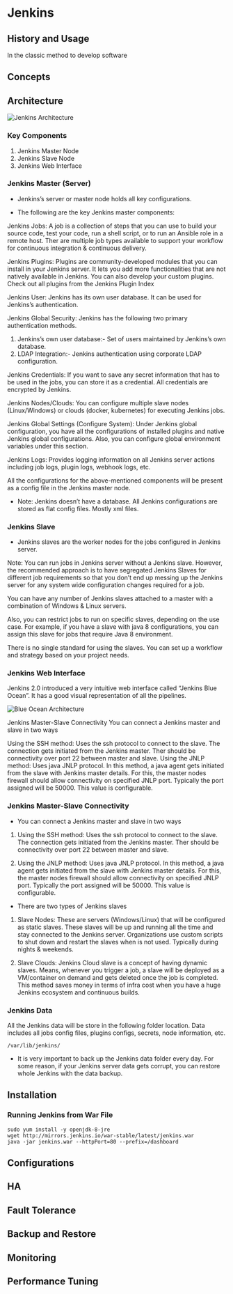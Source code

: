 
# Jenkins

## History and Usage
<p>In the classic method to develop software </p>

## Concepts

## Architecture


![Jenkins Architecture](https://devopscube.com/wp-content/uploads/2020/03/jenkins-architecture-1024x657.png)

### Key Components
1. Jenkins Master Node
2. Jenkins Slave Node
3. Jenkins Web Interface

### Jenkins Master (Server)

* Jenkins’s server or master node holds all key configurations.

* The following are the key Jenkins master components:

<p> Jenkins Jobs: A job is a collection of steps that you can use to build your source code, test your code, run a shell script, or to run an Ansible role in a remote host. Ther are multiple job types available to support your workflow for continuous integration & continuous delivery. </p>

<p>Jenkins Plugins: Plugins are community-developed modules that you can install in your Jenkins server. It lets you add more functionalities that are not natively available in Jenkins. You can also develop your custom plugins. Check out all plugins from the Jenkins Plugin Index </p>

<p>Jenkins User: Jenkins has its own user database. It can be used for Jenkins’s authentication.</p>

<p>Jenkins Global Security: Jenkins has the following two primary authentication methods.</p>

1. Jenkins’s own user database:- Set of users maintained by Jenkins’s own database.
2. LDAP Integration:- Jenkins authentication using corporate LDAP configuration. 

<p>Jenkins Credentials: If you want to save any secret information that has to be used in the jobs, you can store it as a credential. All credentials are encrypted by Jenkins.</p>

<p>Jenkins Nodes/Clouds: You can configure multiple slave nodes (Linux/Windows) or clouds (docker, kubernetes) for executing Jenkins jobs.</p>

<p>Jenkins Global Settings (Configure System): Under Jenkins global configuration, you have all the configurations of installed plugins and native Jenkins global configurations. Also, you can configure global environment variables under this section.</p>

<p>Jenkins Logs: Provides logging information on all Jenkins server actions including job logs, plugin logs, webhook logs, etc.</p>

<p>All the configurations for the above-mentioned components will be present as a config file in the Jenkins master node.</p>

* Note: Jenkins doesn’t have a database. All Jenkins configurations are stored as flat config files. Mostly xml files.

### Jenkins Slave

* Jenkins slaves are the worker nodes for the jobs configured in Jenkins server.

<p>Note: You can run jobs in Jenkins server without a Jenkins slave. However, the recommended approach is to have segregated Jenkins Slaves for different job requirements so that you don’t end up messing up the Jenkins server for any system wide configuration changes required for a job.</p>

<p>You can have any number of Jenkins slaves attached to a master with a combination of Windows & Linux servers.</p>

<p>Also, you can restrict jobs to run on specific slaves, depending on the use case. For example, if you have a slave with java 8 configurations, you can assign this slave for jobs that require Java 8 environment.</p>

<p>There is no single standard for using the slaves. You can set up a workflow and strategy based on your project needs.</p>

### Jenkins Web Interface

<p>Jenkins 2.0 introduced a very intuitive web interface called “Jenkins Blue Ocean”. It has a good visual representation of all the pipelines.</p>

![Blue Ocean Architecture](https://devopscube.com/wp-content/uploads/2020/03/jenkins-blue-ocean.png)

Jenkins Master-Slave Connectivity
You can connect a Jenkins master and slave in two ways

Using the SSH method: Uses the ssh protocol to connect to the slave. The connection gets initiated from the Jenkins master. Ther should be connectivity over port 22 between master and slave.
Using the JNLP method: Uses java JNLP protocol. In this method, a java agent gets initiated from the slave with Jenkins master details. For this, the master nodes firewall should allow connectivity on specified JNLP port. Typically the port assigned will be 50000. This value is configurable.

### Jenkins Master-Slave Connectivity
* You can connect a Jenkins master and slave in two ways

1. Using the SSH method: Uses the ssh protocol to connect to the slave. The connection gets initiated from the Jenkins master. Ther should be connectivity over port 22 between master and slave.

2. Using the JNLP method: Uses java JNLP protocol. In this method, a java agent gets initiated from the slave with Jenkins master details. For this, the master nodes firewall should allow connectivity on specified JNLP port. Typically the port assigned will be 50000. This value is configurable.

* There are two types of Jenkins slaves

1. Slave Nodes: These are servers (Windows/Linux) that will be configured as static slaves. These slaves will be up and running all the time and stay connected to the Jenkins server. Organizations use custom scripts to shut down and restart the slaves when is not used. Typically during nights & weekends.

2. Slave Clouds: Jenkins Cloud slave is a concept of having dynamic slaves. Means, whenever you trigger a job, a slave will be deployed as a VM/container on demand and gets deleted once the job is completed. This method saves money in terms of infra cost when you have a huge Jenkins ecosystem and continuous builds.

### Jenkins Data
<p> All the Jenkins data will be store in the following folder location. Data includes all jobs config files, plugins configs, secrets, node information, etc. </p>

    /var/lib/jenkins/

* It is very important to back up the Jenkins data folder every day. For some reason, if your Jenkins server data gets corrupt, you can restore whole Jenkins with the data backup.




## Installation

### Running Jenkins from War File

    sudo yum install -y openjdk-8-jre
    wget http://mirrors.jenkins.io/war-stable/latest/jenkins.war
    java -jar jenkins.war --httpPort=80 --prefix=/dashboard

### 




## Configurations

## HA

## Fault Tolerance

## Backup and Restore

## Monitoring

## Performance Tuning